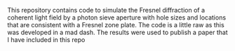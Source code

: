 This repository contains code to simulate the Fresnel diffraction of a coherent light field by a photon sieve aperture with hole sizes and locations that are consistent with a Fresnel zone plate.  The code is a little raw as this was developed in a mad dash.  The results were used to publish a paper that I have included in this repo
